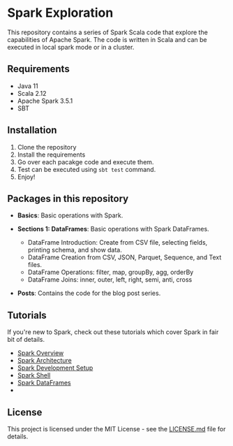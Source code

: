 # Spark Exploration

This repository contains a series of Spark Scala code that explore the capabilities of Apache Spark.
The code is written in Scala and can be executed in local spark mode or in a cluster.

## Requirements

- Java 11
- Scala 2.12
- Apache Spark 3.5.1
- SBT

## Installation

1. Clone the repository
2. Install the requirements
3. Go over each pacakge code and execute them.
4. Test can be executed using `sbt test` command.
5. Enjoy!

## Packages in this repository

- **Basics**: Basic operations with Spark.
- **Sections 1: DataFrames**: Basic operations with Spark DataFrames.
  - DataFrame Introduction: Create from CSV file, selecting fields, printing schema, and show data.
  - DataFrame Creation from CSV, JSON, Parquet, Sequence, and Text files.
  - DataFrame Operations: filter, map, groupBy, agg, orderBy
  - DataFrame Joins: inner, outer, left, right, semi, anti, cross

- **Posts**: Contains the code for the blog post series.


## Tutorials

If you're new to Spark, check out these tutorials which cover Spark in fair bit of details.

- [Spark Overview](notes/apache-spark-overview/index.md)
- [Spark Architecture](notes/apache-spark-architecture/index.md)
- [Spark Development Setup](notes/apache-spark-dev-setup/index.md)
- [Spark Shell](notes/spark-shell/index.md)
- [Spark DataFrames](notes/intro-to-dataframes/index.md)
-

## License

This project is licensed under the MIT License - see the [LICENSE.md](LICENSE.md) file for details.

